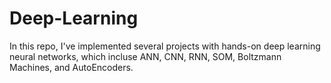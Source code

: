 # Deep-Learning

In this repo, I've implemented several projects with hands-on deep learning neural networks, which incluse ANN, CNN, RNN, SOM, Boltzmann Machines, and AutoEncoders.
